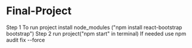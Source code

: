 # Final-Project
Step 1 To run project 
install node_modules ("npm install react-bootstrap bootstrap")
Step 2 run project("npm start" in terminal)
If needed use npm audit fix --force
